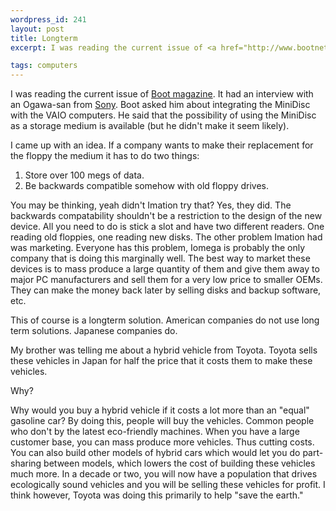 ```yaml
--- 
wordpress_id: 241
layout: post
title: Longterm
excerpt: I was reading the current issue of <a href="http://www.bootnet.com/">Boot magazine</a>.  It had an interview with an Ogawa-san from <a href="http://www.sony.com/">Sony</a>.  Boot asked him about integrating the MiniDisc with the VAIO computers.  He said that the possibility of using the MiniDisc as a storage medium is available (but he didn't make it seem likely).<p>I came up with an idea.  If a company wants to make their replacement for the floppy the medium it has to do two things:<ol><li>Store over 100 megs of data.<li>Be backwards compatible somehow with old floppy drives.</ol>You may be thinking, yeah didn't Imation try that?  Yes, they did.  The backwards compatability shouldn't be a restriction to the design of the new device.  All you need to do is stick a slot and have two different readers.  One reading old floppies, one reading new disks.  The other problem Imation had was marketing.  Everyone has this problem, Iomega is probably the only company that is doing this marginally well.  The best way to market these devices is to mass produce a large quantity of them and give them away to major PC manufacturers and sell them for a very low price to smaller OEMs.  They can make the money back later by selling disks and backup software, etc.<p>This of course is a longterm solution.  American companies do not use long term solutions.  Japanese companies do.<p>My brother was telling me about a hybrid vehicle from Toyota.  Toyota sells these vehicles in Japan for half the price that it costs them to make these vehicles.<p>Why?<p>Why would you buy a hybrid vehicle if it costs a lot more than an "equal" gasoline car?  By doing this, people will buy the vehicles.  Common people who don't by the latest eco-friendly machines.  When you have a large customer base, you can mass produce more vehicles.  Thus cutting costs.  You can also build other models of hybrid cars which would let you do part-sharing between models, which lowers the cost of building these vehicles much more.  In a decade or two, you will now have a population that drives ecologically sound vehicles and you will be selling these vehicles for profit.  I think however, Toyota was doing this primarily to help "save the earth."

tags: computers
---
```


I was reading the current issue of <a href="http://www.bootnet.com/">Boot magazine</a>.  It had an interview with an Ogawa-san from <a href="http://www.sony.com/">Sony</a>.  Boot asked him about integrating the MiniDisc with the VAIO computers.  He said that the possibility of using the MiniDisc as a storage medium is available (but he didn't make it seem likely).

I came up with an idea.  If a company wants to make their replacement for the floppy the medium it has to do two things:

1. Store over 100 megs of data.
2. Be backwards compatible somehow with old floppy drives.

You may be thinking, yeah didn't Imation try that?  Yes, they did.  The backwards compatability shouldn't be a restriction to the design of the new device.  All you need to do is stick a slot and have two different readers.  One reading old floppies, one reading new disks.  The other problem Imation had was marketing.  Everyone has this problem, Iomega is probably the only company that is doing this marginally well.  The best way to market these devices is to mass produce a large quantity of them and give them away to major PC manufacturers and sell them for a very low price to smaller OEMs.  They can make the money back later by selling disks and backup software, etc.

This of course is a longterm solution.  American companies do not use long term solutions.  Japanese companies do.

My brother was telling me about a hybrid vehicle from Toyota.  Toyota sells these vehicles in Japan for half the price that it costs them to make these vehicles.

Why?

Why would you buy a hybrid vehicle if it costs a lot more than an "equal" gasoline car?  By doing this, people will buy the vehicles.  Common people who don't by the latest eco-friendly machines.  When you have a large customer base, you can mass produce more vehicles.  Thus cutting costs.  You can also build other models of hybrid cars which would let you do part-sharing between models, which lowers the cost of building these vehicles much more.  In a decade or two, you will now have a population that drives ecologically sound vehicles and you will be selling these vehicles for profit.  I think however, Toyota was doing this primarily to help "save the earth."

